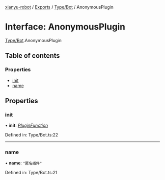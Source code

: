 [xianyu-robot](../README.md) / [Exports](../modules.md) / [Type/Bot](../modules/type_bot.md) / AnonymousPlugin

# Interface: AnonymousPlugin

[Type/Bot](../modules/type_bot.md).AnonymousPlugin

## Table of contents

### Properties

- [init](type_bot.anonymousplugin.md#init)
- [name](type_bot.anonymousplugin.md#name)

## Properties

### init

• **init**: [*PluginFunction*](../modules/type_bot.md#pluginfunction)

Defined in: Type/Bot.ts:22

___

### name

• **name**: ``"匿名插件"``

Defined in: Type/Bot.ts:21
